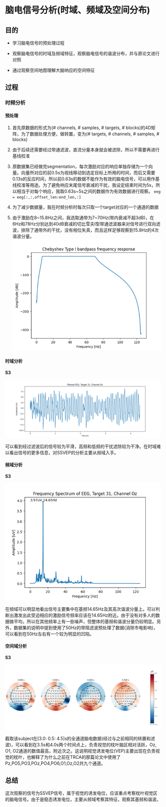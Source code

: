# 脑电信号分析(时域、频域及空间分布)

## 目的

- 学习脑电信号的预处理过程

- 观察脑电信号的时域及频域特征，观察脑电信号的谐波分布，并与原论文进行对照

- 通过观察空间地图理解大脑响应的空间特征

## 过程

### 时频分析

#### 预处理

1. 首先原数据的形式为(# channels, # samples, # targets, # blocks)的4D矩阵，为了数据处理方便，做转置，变为(# targets, # channels, # samples, # blocks)

2. 由于后续还需要经过带通滤波，直流分量本身就会被滤除，所以不需要再进行基线校准

3. 原数据集已经做完segmentation，每次激励对应的响应单独存储为一个向量。向量所对应的前0.5s为视线移动到选定目标上所用的时间，而后又需要0.13s的反应时间，所以前0.63s的数据不能作为有效的脑电信号，可以用作基线校准等用途。为了避免响应末尾信号衰减的干扰，我设定结束时间为5s，所以相当于对每个响应，我取0.63s\~5s之间的数据作为有效数据进行观察。
   `eeg = eeg[:,:,offset_len:end_len,:]`

4. 为了减少数据量，我在时频分析时每次只取一个target对应的一个通道的数据

5. 由于激励在8\~15.8Hz之间，我选取通带为7\~70Hz(带内衰减不超3dB)，在6Hz和78Hz分别达到40dB衰减的切比雪夫I型带通滤波器来对信号进行双向滤波，排除了通带外的干扰，没有相位失真，而且这样足够观察到15.8Hz的4次谐波分量。
![Cheby1](.\imgs\Cheby1.png)

#### 时域分析

**S3**

![Figure_1](.\imgs\Figure_1.png)

可以看到经过滤波后的信号较为平滑，高频和低频的干扰滤除较为干净。在时域难以看出信号的更多信息，对SSVEP的分析主要从频域入手。

#### 频域分析

**S3**

![Figure_2](.\imgs\Figure_2.png)

在频域可以明显地看出信号主要集中在基频14.65Hz及其高次谐波分量上。可以判断出激发出此受迫相应的激励信号频率应该在14.65Hz附近。由于没有对多人的数据做平均，所以在其他频率上有一些噪声，但整体的基频和谐波分量仍较明显。另外，数据集的说明中提到使用了50Hz的带阻滤波预处理了数据(消除市电影响)，可以看到在50Hz左右有一个较为明显的凹陷。

#### 空间域分析

**S3**

![S3_topo_target31](.\imgs\S3_topo_target31.png)

截取该subject在[3.0: 0.5: 4.5]s的全通道脑电数据(经过与之前相同的转置和滤波)，可以看到在3.5s和4.0s两个时间点上，负责视觉的枕叶脑区相对活跃，Oz, O1, O2通道的数值最高，附近次之。这说明视觉诱发电位(VEP)主要出现在负责视觉的枕叶，也解释了为什么之前在TRCA的那篇论文中使用了Pz,PO5,PO3,POz,PO4,PO6,O1,Oz,O2共九个通道。

## 总结

这次观察的信号为SSVEP信号，属于视觉的诱发电位，应该重点考察枕叶视觉区的脑电信号。由于是稳态诱发电位，主要从频域考察其特征，观察其基频和谐波。
